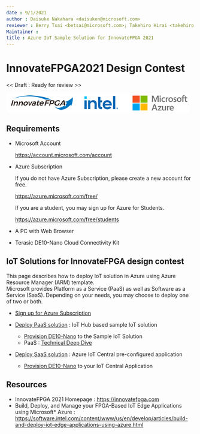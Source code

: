 ```yaml
---
date : 9/1/2021
author : Daisuke Nakahara <daisuken@microsoft.com>
reviewer : Berry Tsai <betsai@microsoft.com>; Takehiro Hirai <takehiro.hirai@microsoft.com>
Maintainer : 
title : Azure IoT Sample Solution for InnovateFPGA 2021
---
```


# InnovateFPGA2021 Design Contest

<< Draft : Ready for review >>

![InnovateFPGA Logo](images/Navbar-Logo.png)

## Requirements

- Microsoft Account  

  <https://account.microsoft.com/account>

- Azure Subscription  

    If you do not have Azure Subscription, please create a new account for free.  

    <https://azure.microsoft.com/free/>  

    If you are a student, you may sign up for Azure for Students.

    <https://azure.microsoft.com/free/students>  

- A PC with Web Browser
- Terasic DE10-Nano Cloud Connectivity Kit

## IoT Solutions for InnovateFPGA design contest

This page describes how to deploy IoT solution in Azure using Azure Resource Manager (ARM) template.  
Microsoft provides Platform as a Service (PaaS) as well as Software as a Service (SaaS).  Depending on your needs, you may choose to deploy one of two or both.  

- [Sign up for Azure Subscription](AzureSignup.md)  
- [Deploy PaaS solution](PaaS-Deploy.md) : IoT Hub based sample IoT solution  
  - [Provision DE10-Nano](PaaS-Provision.md) to the Sample IoT Solution
  - PaaS : [Technical Deep Dive](PaaS-DeepDive.md)

- [Deploy SaaS solution](SaaS-Deploy.md) : Azure IoT Central pre-configured application
  - [Provision DE10-Nano](SaaS-Provision.md) to your IoT Central Application

## Resources

- InnovateFPGA 2021 Homepage : <https://innovatefpga.com>
- Build, Deploy, and Manage your FPGA-Based IoT Edge Applications using Microsoft* Azure : <https://software.intel.com/content/www/us/en/develop/articles/build-and-deploy-iot-edge-applications-using-azure.html>
